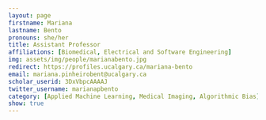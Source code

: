```yaml
---
layout: page
firstname: Mariana
lastname: Bento
pronouns: she/her
title: Assistant Professor
affiliations: [Biomedical, Electrical and Software Engineering]
img: assets/img/people/marianabento.jpg
redirect: https://profiles.ucalgary.ca/mariana-bento
email: mariana.pinheirobent@ucalgary.ca
scholar_userid: 3DxVbpcAAAAJ
twitter_username: marianapbento
category: [Applied Machine Learning, Medical Imaging, Algorithmic Bias]
show: true
---
```

